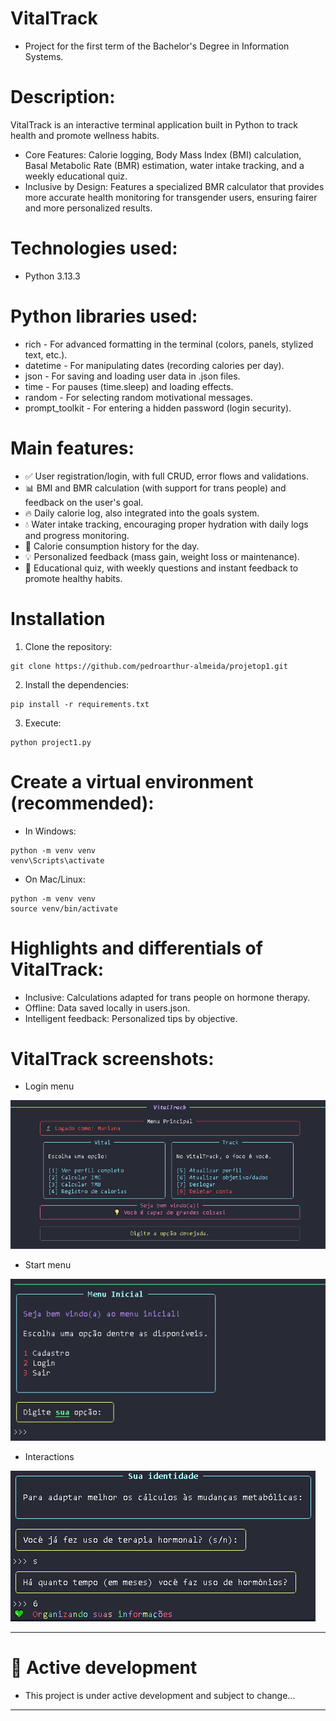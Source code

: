 # VitalTrack
- Project for the first term of the Bachelor's Degree in Information Systems.

# Description: 
VitalTrack is an interactive terminal application built in Python to track health and promote wellness habits.
- Core Features: Calorie logging, Body Mass Index (BMI) calculation, Basal Metabolic Rate (BMR) estimation, water intake tracking, and a weekly educational quiz.
- Inclusive by Design: Features a specialized BMR calculator that provides more accurate health monitoring for transgender users, ensuring fairer and more personalized results.

# Technologies used:
- Python 3.13.3

# Python libraries used:
- rich - For advanced formatting in the terminal (colors, panels, stylized text, etc.).
- datetime - For manipulating dates (recording calories per day).
- json - For saving and loading user data in .json files.
- time - For pauses (time.sleep) and loading effects.
- random - For selecting random motivational messages.
- prompt_toolkit - For entering a hidden password (login security).

# Main features:
- ✅ User registration/login, with full CRUD, error flows and validations.
- 📊 BMI and BMR calculation (with support for trans people) and feedback on the user's goal.
- 🔥 Daily calorie log, also integrated into the goals system.
- 💧 Water intake tracking, encouraging proper hydration with daily logs and progress monitoring.
- 📅 Calorie consumption history for the day.
- 💡 Personalized feedback (mass gain, weight loss or maintenance).
- 🧠 Educational quiz, with weekly questions and instant feedback to promote healthy habits.

# Installation
1. Clone the repository:
```
git clone https://github.com/pedroarthur-almeida/projetop1.git
```
2. Install the dependencies:
```
pip install -r requirements.txt
```
3. Execute:
```
python project1.py
```

# Create a virtual environment (recommended):
- In Windows:
```
python -m venv venv
venv\Scripts\activate
```
- On Mac/Linux:
```
python -m venv venv
source venv/bin/activate
```
# Highlights and differentials of VitalTrack:
- Inclusive: Calculations adapted for trans people on hormone therapy.
- Offline: Data saved locally in users.json.
- Intelligent feedback: Personalized tips by objective.

# VitalTrack screenshots:
- Login menu

![Menu logado](imgs/menulogado.png)

- Start menu

![Menu inicial](imgs/menuinicial.png)

- Interactions

![Interações](imgs/inclusao.png)

---
# 🚧 Active development
- This project is under active development and subject to change...
---









  
